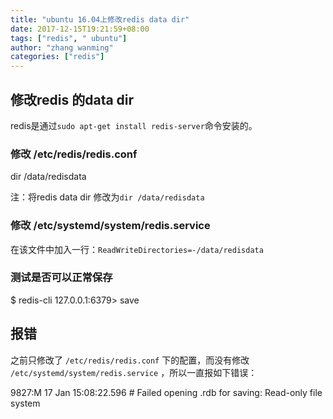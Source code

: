 ```yaml
---
title: "ubuntu 16.04上修改redis data dir"
date: 2017-12-15T19:21:59+08:00
tags: ["redis", " ubuntu"]
author: "zhang wanming"
categories: ["redis"]
---
```


## 修改redis 的data dir

redis是通过`sudo apt-get install redis-server`命令安装的。

### 修改 /etc/redis/redis.conf

  dir /data/redisdata

注：将redis data dir 修改为`dir /data/redisdata`

### 修改 /etc/systemd/system/redis.service

在该文件中加入一行：`ReadWriteDirectories=-/data/redisdata`

### 测试是否可以正常保存

  $ redis-cli
  127.0.0.1:6379> save


## 报错

之前只修改了 `/etc/redis/redis.conf` 下的配置，而没有修改 `/etc/systemd/system/redis.service` ，所以一直报如下错误：

  9827:M 17 Jan 15:08:22.596 # Failed opening .rdb for saving: Read-only file system
